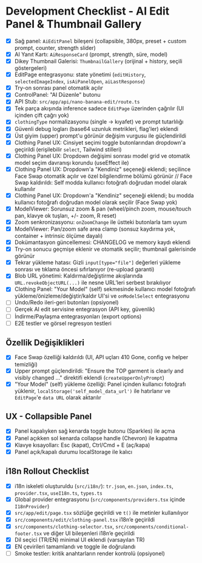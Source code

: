 # Development Checklist - AI Edit Panel & Thumbnail Gallery

- [x] Sağ panel: `AiEditPanel` bileşeni (collapsible, 380px, preset + custom prompt, counter, strength slider)
- [x] AI Yanıt Kartı: `AiResponseCard` (prompt, strength, süre, model)
- [x] Dikey Thumbnail Galerisi: `ThumbnailGallery` (orijinal + history, seçili göstergeleri)
- [x] EditPage entegrasyonu: state yönetimi (`editHistory`, `selectedImageIndex`, `isAiPanelOpen`, `aiLastResponse`)
- [x] Try-on sonrası panel otomatik açılır
- [x] ControlPanel: "AI Düzenle" butonu
- [x] API Stub: `src/app/api/nano-banana-edit/route.ts`
- [x] Tek parça akışında inference sadece `EditPage` üzerinden çağrılır (UI içinden çift çağrı yok)
- [x] `clothingType` normalizasyonu (single → kıyafet) ve prompt tutarlılığı
- [x] Güvenli debug logları (base64 uzunluk metrikleri, flag'ler) eklendi
- [x] Üst giyim (upper) prompt'u görünür değişim vurgusu ile güçlendirildi
- [x] Clothing Panel UX: Cinsiyet seçimi toggle butonlarından dropdown'a geçirildi (erişilebilir `select`, Tailwind stilleri)
- [x] Clothing Panel UX: Dropdown değişimi sonrası model grid ve otomatik model seçim davranışı korundu (useEffect ile)
- [x] Clothing Panel UX: Dropdown'a "Kendiniz" seçeneği eklendi; seçilince Face Swap otomatik açılır ve özel bilgilendirme bölümü görünür
// Face Swap kaldırıldı: Self modda kullanıcı fotoğrafı doğrudan model olarak kullanılır
- [x] Clothing Panel UX: Dropdown'a "Kendiniz" seçeneği eklendi; bu modda kullanıcı fotoğrafı doğrudan model olarak seçilir (Face Swap yok)
- [x] ModelViewer: Sorunsuz zoom & pan (wheel/pinch zoom, mouse/touch pan, klavye ok tuşları, +/- zoom, R reset)
- [x] Zoom senkronizasyonu: `onZoomChange` ile üstteki butonlarla tam uyum
- [x] ModelViewer: Pan/zoom safe area clamp (sonsuz kaydırma yok, container + intrinsic ölçüme dayalı)
- [x] Dokümantasyon güncellemesi: CHANGELOG ve memory kaydı eklendi
- [x] Try-on sonucu geçmişe eklenir ve otomatik seçilir; thumbnail galerisinde görünür
- [x] Tekrar yükleme hatası: Gizli `input[type="file"]` değerleri yükleme sonrası ve tıklama öncesi sıfırlanıyor (re-upload garanti)
- [x] Blob URL yönetimi: Kaldırma/değiştirme akışlarında `URL.revokeObjectURL(...)` ile nesne URL’leri serbest bırakılıyor
- [x] Clothing Panel: "Your Model" (self) sekmesinde kullanıcı model fotoğrafı yükleme/önizleme/değiştir/kaldır UI'si ve `onModelSelect` entegrasyonu
- [ ] Undo/Redo ileri-geri butonları (opsiyonel)
- [ ] Gerçek AI edit servisine entegrasyon (API key, güvenlik)
- [ ] İndirme/Paylaşma entegrasyonları (export options)
- [ ] E2E testler ve görsel regresyon testleri

## Özellik Değişiklikleri

- [x] Face Swap özelliği kaldırıldı (UI, API uçları 410 Gone, config ve helper temizliği)
- [x] Upper prompt güçlendirildi: "Ensure the TOP garment is clearly and visibly changed ..." direktifi eklendi (`createUpperOnlyPrompt`)
- [x] "Your Model" (self) yükleme özelliği: Panel içinden kullanıcı fotoğrafı yüklenir, `localStorage('self_model_data_url')` ile hatırlanır ve `EditPage`'e `data URL` olarak aktarılır

## UX - Collapsible Panel

- [x] Panel kapalıyken sağ kenarda toggle butonu (Sparkles) ile açma
- [x] Panel açıkken sol kenarda collapse handle (Chevron) ile kapatma
- [x] Klavye kısayolları: Esc (kapat), Ctrl/Cmd + E (aç/kapa)
- [x] Panel açık/kapalı durumu localStorage ile kalıcı

## i18n Rollout Checklist

- [x] i18n iskeleti oluşturuldu (`src/i18n/`): `tr.json`, `en.json`, `index.ts`, `provider.tsx`, `useI18n.ts`, `types.ts`
- [x] Global provider entegrasyonu (`src/components/providers.tsx` içinde `I18nProvider`)
- [x] `src/app/edit/page.tsx` sözlüğe geçirildi ve `t()` ile metinler kullanılıyor
- [x] `src/components/edit/clothing-panel.tsx` i18n’e geçirildi
- [x] `src/components/clothing-selector.tsx`, `src/components/conditional-footer.tsx` ve diğer UI bileşenleri i18n’e geçirildi
- [x] Dil seçici (TR/EN) minimal UI eklendi (varsayılan TR)
- [x] EN çevirileri tamamlandı ve toggle ile doğrulandı
- [ ] Smoke testler: kritik anahtarların render kontrolü (opsiyonel)

